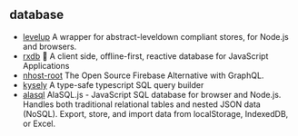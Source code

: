 ## database

- [levelup](https://github.com/Level/levelup) A wrapper for abstract-leveldown compliant stores, for Node.js and browsers.
- [rxdb](https://github.com/pubkey/rxdb) 🔄 A client side, offline-first, reactive database for JavaScript Applications
- [nhost-root](https://github.com/nhost/nhost) The Open Source Firebase Alternative with GraphQL.
- [kysely](https://github.com/koskimas/kysely) A type-safe typescript SQL query builder
- [alasql](https://github.com/alasql/alasql) AlaSQL.js - JavaScript SQL database for browser and Node.js. Handles both traditional relational tables and nested JSON data (NoSQL). Export, store, and import data from localStorage, IndexedDB, or Excel.